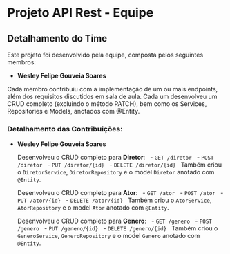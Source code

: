 # Projeto API Rest - Equipe

## Detalhamento do Time

Este projeto foi desenvolvido pela equipe, composta pelos seguintes membros:

- **Wesley Felipe Gouveia Soares**

Cada membro contribuiu com a implementação de um ou mais endpoints, além dos requisitos discutidos em sala de aula. Cada um desenvolveu um CRUD completo (excluindo o método PATCH), bem como os Services, Repositories e Models, anotados com @Entity.

### Detalhamento das Contribuições:

- **Wesley Felipe Gouveia Soares**

  Desenvolveu o CRUD completo para **Diretor**:
  - `GET /diretor`
  - `POST /diretor`
  - `PUT /diretor/{id}`
  - `DELETE /diretor/{id}`
  Também criou o `DiretorService`, `DiretorRepository` e o model `Diretor` anotado com `@Entity`.
  
  Desenvolveu o CRUD completo para **Ator**:
  - `GET /ator`
  - `POST /ator`
  - `PUT /ator/{id}`
  - `DELETE /ator/{id}`
  Também criou o `AtorService`, `AtorRepository` e o model `Ator` anotado com `@Entity`.

  Desenvolveu o CRUD completo para **Genero**:
  - `GET /genero`
  - `POST /genero`
  - `PUT /genero/{id}`
  - `DELETE /genero/{id}`
  Também criou o `GeneroService`, `GeneroRepository` e o model `Genero` anotado com `@Entity`.
